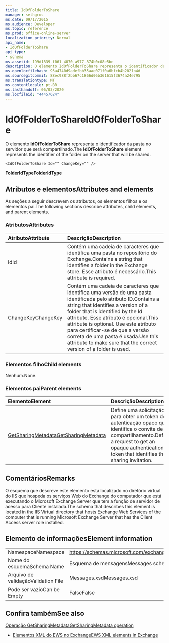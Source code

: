 ```yaml
---
title: IdOfFolderToShare
manager: sethgros
ms.date: 09/17/2015
ms.audience: Developer
ms.topic: reference
ms.prod: office-online-server
localization_priority: Normal
api_name:
- IdOfFolderToShare
api_type:
- schema
ms.assetid: 199d1839-f061-4070-a977-874b0c08e5be
description: O elemento IdOfFolderToShare representa o identificador da pasta no servidor que será compartilhado.
ms.openlocfilehash: 93a4740d9adefbb35aae071f0a6bfcb4b2021b4d
ms.sourcegitcommit: 88ec988f2bb67c1866d06b361615f3674a24e795
ms.translationtype: MT
ms.contentlocale: pt-BR
ms.lasthandoff: 06/03/2020
ms.locfileid: "44457624"
---
```

# <a name="idoffoldertoshare"></a><span data-ttu-id="cba94-103">IdOfFolderToShare</span><span class="sxs-lookup"><span data-stu-id="cba94-103">IdOfFolderToShare</span></span>

<span data-ttu-id="cba94-104">O elemento **IdOfFolderToShare** representa o identificador da pasta no servidor que será compartilhado.</span><span class="sxs-lookup"><span data-stu-id="cba94-104">The **IdOfFolderToShare** element represents the identifier of the folder on the server that will be shared.</span></span> 
  
```
<IdOfFolderToShare Id="" ChangeKey="" />
```

 <span data-ttu-id="cba94-105">**FolderIdType**</span><span class="sxs-lookup"><span data-stu-id="cba94-105">**FolderIdType**</span></span>
## <a name="attributes-and-elements"></a><span data-ttu-id="cba94-106">Atributos e elementos</span><span class="sxs-lookup"><span data-stu-id="cba94-106">Attributes and elements</span></span>

<span data-ttu-id="cba94-107">As seções a seguir descrevem os atributos, os elementos filhos e os elementos pai.</span><span class="sxs-lookup"><span data-stu-id="cba94-107">The following sections describe attributes, child elements, and parent elements.</span></span>
  
### <a name="attributes"></a><span data-ttu-id="cba94-108">Atributos</span><span class="sxs-lookup"><span data-stu-id="cba94-108">Attributes</span></span>

|<span data-ttu-id="cba94-109">**Atributo**</span><span class="sxs-lookup"><span data-stu-id="cba94-109">**Attribute**</span></span>|<span data-ttu-id="cba94-110">**Descrição**</span><span class="sxs-lookup"><span data-stu-id="cba94-110">**Description**</span></span>|
|:-----|:-----|
|<span data-ttu-id="cba94-111">Id</span><span class="sxs-lookup"><span data-stu-id="cba94-111">Id</span></span>  <br/> |<span data-ttu-id="cba94-112">Contém uma cadeia de caracteres que identifica uma pasta no repositório do Exchange.</span><span class="sxs-lookup"><span data-stu-id="cba94-112">Contains a string that identifies a folder in the Exchange store.</span></span> <span data-ttu-id="cba94-113">Esse atributo é necessário.</span><span class="sxs-lookup"><span data-stu-id="cba94-113">This attribute is required.</span></span>  <br/> |
|<span data-ttu-id="cba94-114">ChangeKey</span><span class="sxs-lookup"><span data-stu-id="cba94-114">ChangeKey</span></span>  <br/> |<span data-ttu-id="cba94-115">Contém uma cadeia de caracteres que identifica uma versão de uma pasta identificada pelo atributo ID.</span><span class="sxs-lookup"><span data-stu-id="cba94-115">Contains a string that identifies a version of a folder that is identified by the Id attribute.</span></span> <span data-ttu-id="cba94-116">Esse atributo é opcional.</span><span class="sxs-lookup"><span data-stu-id="cba94-116">This attribute is optional.</span></span> <span data-ttu-id="cba94-117">Use este atributo para certificar-se de que a versão correta de uma pasta é usada.</span><span class="sxs-lookup"><span data-stu-id="cba94-117">Use this attribute to make sure that the correct version of a folder is used.</span></span>  <br/> |
   
### <a name="child-elements"></a><span data-ttu-id="cba94-118">Elementos filho</span><span class="sxs-lookup"><span data-stu-id="cba94-118">Child elements</span></span>

<span data-ttu-id="cba94-119">Nenhum.</span><span class="sxs-lookup"><span data-stu-id="cba94-119">None.</span></span>
  
### <a name="parent-elements"></a><span data-ttu-id="cba94-120">Elementos pai</span><span class="sxs-lookup"><span data-stu-id="cba94-120">Parent elements</span></span>

|<span data-ttu-id="cba94-121">**Elemento**</span><span class="sxs-lookup"><span data-stu-id="cba94-121">**Element**</span></span>|<span data-ttu-id="cba94-122">**Descrição**</span><span class="sxs-lookup"><span data-stu-id="cba94-122">**Description**</span></span>|
|:-----|:-----|
|[<span data-ttu-id="cba94-123">GetSharingMetadata</span><span class="sxs-lookup"><span data-stu-id="cba94-123">GetSharingMetadata</span></span>](getsharingmetadata.md) <br/> |<span data-ttu-id="cba94-124">Define uma solicitação para obter um token de autenticação opaco que identifica o convite de compartilhamento.</span><span class="sxs-lookup"><span data-stu-id="cba94-124">Defines a request to get an opaque authentication token that identifies the sharing invitation.</span></span>  <br/> |
   
## <a name="remarks"></a><span data-ttu-id="cba94-125">Comentários</span><span class="sxs-lookup"><span data-stu-id="cba94-125">Remarks</span></span>

<span data-ttu-id="cba94-126">O esquema que descreve este elemento está localizado no diretório virtual do IIS que hospeda os serviços Web do Exchange do computador que está executando o Microsoft Exchange Server que tem a função de servidor de acesso para Cliente instalada.</span><span class="sxs-lookup"><span data-stu-id="cba94-126">The schema that describes this element is located in the IIS Virtual directory that hosts Exchange Web Services of the computer that is running Microsoft Exchange Server that has the Client Access server role installed.</span></span>
  
## <a name="element-information"></a><span data-ttu-id="cba94-127">Elemento de informações</span><span class="sxs-lookup"><span data-stu-id="cba94-127">Element information</span></span>

|||
|:-----|:-----|
|<span data-ttu-id="cba94-128">Namespace</span><span class="sxs-lookup"><span data-stu-id="cba94-128">Namespace</span></span>  <br/> |https://schemas.microsoft.com/exchange/services/2006/messages  <br/> |
|<span data-ttu-id="cba94-129">Nome do esquema</span><span class="sxs-lookup"><span data-stu-id="cba94-129">Schema Name</span></span>  <br/> |<span data-ttu-id="cba94-130">Esquema de mensagens</span><span class="sxs-lookup"><span data-stu-id="cba94-130">Messages schema</span></span>  <br/> |
|<span data-ttu-id="cba94-131">Arquivo de validação</span><span class="sxs-lookup"><span data-stu-id="cba94-131">Validation File</span></span>  <br/> |<span data-ttu-id="cba94-132">Messages.xsd</span><span class="sxs-lookup"><span data-stu-id="cba94-132">Messages.xsd</span></span>  <br/> |
|<span data-ttu-id="cba94-133">Pode ser vazio</span><span class="sxs-lookup"><span data-stu-id="cba94-133">Can be Empty</span></span>  <br/> |<span data-ttu-id="cba94-134">False</span><span class="sxs-lookup"><span data-stu-id="cba94-134">False</span></span>  <br/> |
   
## <a name="see-also"></a><span data-ttu-id="cba94-135">Confira também</span><span class="sxs-lookup"><span data-stu-id="cba94-135">See also</span></span>



[<span data-ttu-id="cba94-136">Operação GetSharingMetadata</span><span class="sxs-lookup"><span data-stu-id="cba94-136">GetSharingMetadata operation</span></span>](getsharingmetadata-operation.md)


- [<span data-ttu-id="cba94-137">Elementos XML do EWS no Exchange</span><span class="sxs-lookup"><span data-stu-id="cba94-137">EWS XML elements in Exchange</span></span>](ews-xml-elements-in-exchange.md)

